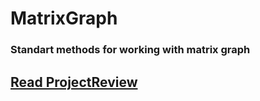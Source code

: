 # MatrixGraph
### Standart methods for working with matrix graph
## [Read ProjectReview](https://github.com/NiceOneFox/MatrixGraph/blob/master/ProjectReviewOfMatrixGraph.pdf)
